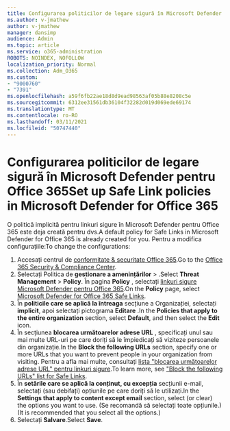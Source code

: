 ```yaml
---
title: Configurarea politicilor de legare sigură în Microsoft Defender pentru Office 365
ms.author: v-jmathew
author: v-jmathew
manager: dansimp
audience: Admin
ms.topic: article
ms.service: o365-administration
ROBOTS: NOINDEX, NOFOLLOW
localization_priority: Normal
ms.collection: Adm_O365
ms.custom:
- "9000760"
- "7391"
ms.openlocfilehash: a59f6fb22ae18d8d9ead98563af05b88e8208c5e
ms.sourcegitcommit: 6312ee31561db36104f32282d019d069ede69174
ms.translationtype: MT
ms.contentlocale: ro-RO
ms.lasthandoff: 03/11/2021
ms.locfileid: "50747440"
---
```

# <a name="set-up-safe-link-policies-in-microsoft-defender-for-office-365"></a><span data-ttu-id="48429-102">Configurarea politicilor de legare sigură în Microsoft Defender pentru Office 365</span><span class="sxs-lookup"><span data-stu-id="48429-102">Set up Safe Link policies in Microsoft Defender for Office 365</span></span>

<span data-ttu-id="48429-103">O politică implicită pentru linkuri sigure în Microsoft Defender pentru Office 365 este deja creată pentru dvs.</span><span class="sxs-lookup"><span data-stu-id="48429-103">A default policy for Safe Links in Microsoft Defender for Office 365 is already created for you.</span></span> <span data-ttu-id="48429-104">Pentru a modifica configurațiile:</span><span class="sxs-lookup"><span data-stu-id="48429-104">To change the configurations:</span></span>

1. <span data-ttu-id="48429-105">Accesați centrul de [conformitate & securitate Office 365](https://go.microsoft.com/fwlink/p/?linkid=2077143).</span><span class="sxs-lookup"><span data-stu-id="48429-105">Go to the [Office 365 Security & Compliance Center](https://go.microsoft.com/fwlink/p/?linkid=2077143).</span></span>
2. <span data-ttu-id="48429-106">Selectați Politica de **gestionare a amenințărilor**  >  .</span><span class="sxs-lookup"><span data-stu-id="48429-106">Select **Threat Management** > **Policy**.</span></span> <span data-ttu-id="48429-107">În pagina **Policy** , selectați [linkuri sigure Microsoft Defender pentru Office 365](https://go.microsoft.com/fwlink/?linkid=2101058).</span><span class="sxs-lookup"><span data-stu-id="48429-107">On the **Policy** page, select [Microsoft Defender for Office 365 Safe Links](https://go.microsoft.com/fwlink/?linkid=2101058).</span></span>
3. <span data-ttu-id="48429-108">În **politicile care se aplică la întreaga** secțiune a Organizației, selectați **implicit**, apoi selectați pictograma **Editare** .</span><span class="sxs-lookup"><span data-stu-id="48429-108">In the **Policies that apply to the entire organization** section, select **Default**, and then select the **Edit** icon.</span></span>
4. <span data-ttu-id="48429-109">În secțiunea **blocarea următoarelor adrese URL** , specificați unul sau mai multe URL-uri pe care doriți să le împiedicați să viziteze persoanele din organizație.</span><span class="sxs-lookup"><span data-stu-id="48429-109">In the **Block the following URLs** section, specify one or more URLs that you want to prevent people in your organization from visiting.</span></span> <span data-ttu-id="48429-110">Pentru a afla mai multe, consultați [lista "blocarea următoarelor adrese URL" pentru linkuri sigure](https://go.microsoft.com/fwlink/?linkid=2092123).</span><span class="sxs-lookup"><span data-stu-id="48429-110">To learn more, see ["Block the following URLs" list for Safe Links](https://go.microsoft.com/fwlink/?linkid=2092123).</span></span>
5. <span data-ttu-id="48429-111">În **setările care se aplică la conținut, cu excepția** secțiunii e-mail, selectați (sau debifați) opțiunile pe care doriți să le utilizați.</span><span class="sxs-lookup"><span data-stu-id="48429-111">In the **Settings that apply to content except email** section, select (or clear) the options you want to use.</span></span> <span data-ttu-id="48429-112">(Se recomandă să selectați toate opțiunile.)</span><span class="sxs-lookup"><span data-stu-id="48429-112">(It is recommended that you select all the options.)</span></span>
6. <span data-ttu-id="48429-113">Selectați **Salvare**.</span><span class="sxs-lookup"><span data-stu-id="48429-113">Select **Save**.</span></span>
